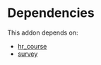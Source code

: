 # Dependencies

This addon depends on:

- [hr_course](https://github.com/bringout/oca-technical)
- [survey](https://github.com/bringout/oca-ocb-core)
